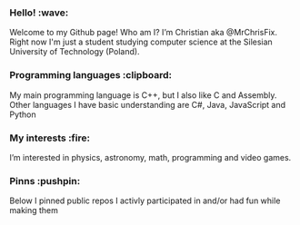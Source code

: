 <h3> Hello! :wave: </h3>
Welcome to my Github page! Who am I? I’m Christian aka @MrChrisFix. Right now I'm just a student studying computer science at the Silesian University of Technology (Poland). <br>

<h3>Programming languages :clipboard:</h3>
My main programming language is C++, but I also like C and Assembly.<br>
Other languages I have basic understanding are C#, Java, JavaScript and Python <br>

<h3> My interests :fire:</h3>
I’m interested in physics, astronomy, math, programming and video games. <br>

<h3>Pinns :pushpin: </h3>
Below I pinned public repos I activly participated in and/or had fun while making them<br>

<!---
MrChrisFix/MrChrisFix is a ✨ special ✨ repository because its `README.md` (this file) appears on your GitHub profile.
You can click the Preview link to take a look at your changes.
--->
